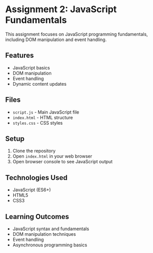 # Assignment 2: JavaScript Fundamentals

This assignment focuses on JavaScript programming fundamentals, including DOM manipulation and event handling.

## Features

- JavaScript basics
- DOM manipulation
- Event handling
- Dynamic content updates

## Files

- `script.js` - Main JavaScript file
- `index.html` - HTML structure
- `styles.css` - CSS styles

## Setup

1. Clone the repository
2. Open `index.html` in your web browser
3. Open browser console to see JavaScript output

## Technologies Used

- JavaScript (ES6+)
- HTML5
- CSS3

## Learning Outcomes

- JavaScript syntax and fundamentals
- DOM manipulation techniques
- Event handling
- Asynchronous programming basics
